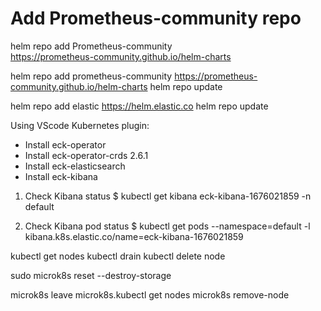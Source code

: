 # Add Prometheus-community repo
helm repo add Prometheus-community \
https://prometheus-community.github.io/helm-charts

helm repo add prometheus-community https://prometheus-community.github.io/helm-charts
helm repo update


helm repo add elastic https://helm.elastic.co
helm repo update

Using VScode Kubernetes plugin:
- Install eck-operator
- Install eck-operator-crds 2.6.1
- Install eck-elasticsearch
- Install eck-kibana


1. Check Kibana status
  $ kubectl get kibana eck-kibana-1676021859 -n default

2. Check Kibana pod status
  $ kubectl get pods --namespace=default -l kibana.k8s.elastic.co/name=eck-kibana-1676021859



kubectl get nodes
kubectl drain <node-name>
kubectl delete node <node-name>

sudo microk8s reset --destroy-storage


microk8s leave
microk8s.kubectl get nodes
microk8s remove-node <name-of-the-node>